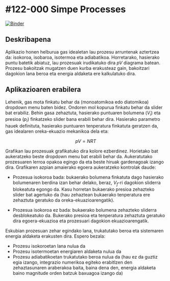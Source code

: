 # #122-000 Simpe Processes

[![Binder](https://mybinder.org/badge_logo.svg)](https://mybinder.org/v2/gh/Ikergym/MinervaLab/AplikazioBerriak?filepath=apps%2Fideal_gas%2FSimple%20Processes.ipynb)

## Deskribapena
Aplikazio honen helburua gas idealetan lau prozesu arruntenak aztertzea da: isokoroa, isobaroa, isotermoa eta adiabatikoa. Horretarako, hasierako puntu batetik abiatuz, lau prozesuak irudikatuko dira $pV$ diagrama batean. Prozesu bakoitzak mugatzen duen kurba erakusteaz gain, bakoitzari dagokion lana beroa eta energia aldaketa ere kalkulatuko dira.

## Aplikazioaren erabilera
Lehenik, gas mota finkatu behar da (monoatomikoa edo diatomikoa) dropdown menu baten bidez. Ondoren mol kopurua finkatu behar da slider bat erabiliz. Behin gasa zehaztuta, hasierako puntuaren bolumena ($V_i$) eta presioa ($p_i$) finkatzeko slider bana erabili behar dira. Hasierako parametro hauek definituta, hasierako puntuaren tenperatura finkatuta geratzen da, gas idealaren oreka-ekuazio mekanikoa dela eta:

$$ pV = NRT $$

Grafikan lau prozesuak grafikatuko dira kolore ezberdinez. Horietako bat aukeratzeko beste dropdown menu bat erabili behar da. Aukeratutako prozesuaren lerroa opakoa egingo da eta beste hiruak gardenagoak izango dira. Grafikaren azpian amaierako egoera aukeratzeko kontrolak daude:

 - Prozesua isokoroa bada: bukaerako bolumena finkatuta dago hasierako bolumenaren berdina izan behar delako, beraz, $V_f$-ri dagokion sliderra blokeatuta egongo da. Kasu horretan bukaerako presioa zehazteko slider bat agertuko da (hau zehaztean bukaerako tenperatura ere zehaztuta geratuko da oreka-ekuazioarengatik).

 - Prozesua isokoroa ez bada: bukaerako bolumena zehazteko sliderra desblokeatuko da. Bukerako presioa eta tenperatura zehaztuta geratuko dira egoera-ekuazioa eta prozesuari dagokion ekuazioarengatik.

 Eskubian prozesuan zehar egindako lana, trukatutako beroa eta sistemaren energia aldaketa erakusten dira. Espero bezala:

  - Prozesu isokoroetan lana nulua da
  - Prozesu isotermoetan energiaren aldaketa nulua da
  - Prozesu adiabatikoetan trukatutako beroa nulua da (hau ez da guztiz egia izango, integrazio numerikoa egiteko erabitlzen den zehaztasunaren araberakoa baita, baina dena den, energia aldaketa baino magnitude orden batzuk baxuagoa izango da)
